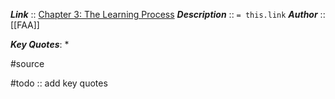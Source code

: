 ***Link***      :: [Chapter 3: The Learning Process](https://www.faa.gov/sites/faa.gov/files/regulations_policies/handbooks_manuals/aviation/aviation_instructors_handbook/05_aih_chapter_3.pdf)
***Description***      :: `= this.link`
***Author*** :: [[FAA]]

***Key Quotes***:
* 

#source

#todo :: add key quotes